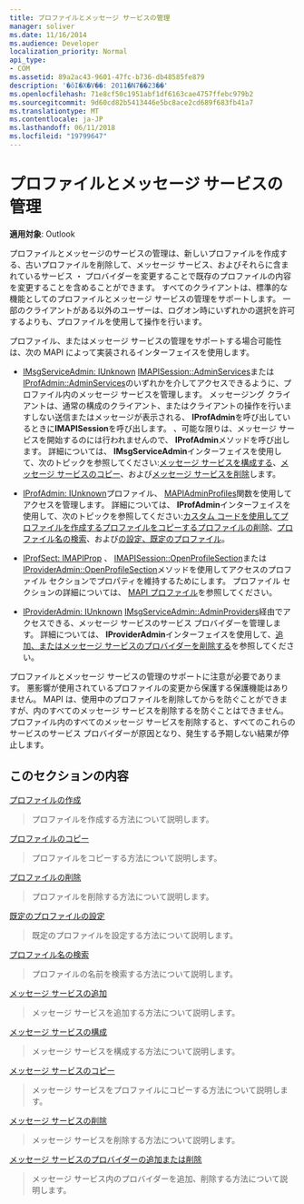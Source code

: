 ```yaml
---
title: プロファイルとメッセージ サービスの管理
manager: soliver
ms.date: 11/16/2014
ms.audience: Developer
localization_priority: Normal
api_type:
- COM
ms.assetid: 89a2ac43-9601-47fc-b736-db48585fe879
description: '�ŏI�X�V��: 2011�N7��23��'
ms.openlocfilehash: 71e8cf50c1951abf1df6163cae4757ffebc979b2
ms.sourcegitcommit: 9d60cd82b5413446e5bc8ace2cd689f683fb41a7
ms.translationtype: MT
ms.contentlocale: ja-JP
ms.lasthandoff: 06/11/2018
ms.locfileid: "19799647"
---
```

# <a name="administering-profiles-and-message-services"></a>プロファイルとメッセージ サービスの管理

  
  
**適用対象**: Outlook 
  
プロファイルとメッセージのサービスの管理は、新しいプロファイルを作成する、古いプロファイルを削除して、メッセージ サービス、およびそれらに含まれているサービス ・ プロバイダーを変更することで既存のプロファイルの内容を変更することを含めることができます。 すべてのクライアントは、標準的な機能としてのプロファイルとメッセージ サービスの管理をサポートします。 一部のクライアントがある以外のユーザーは、ログオン時にいずれかの選択を許可するよりも、プロファイルを使用して操作を行います。
  
プロファイル、またはメッセージ サービスの管理をサポートする場合可能性は、次の MAPI によって実装されるインターフェイスを使用します。
  
- [IMsgServiceAdmin: IUnknown](imsgserviceadminiunknown.md) [IMAPISession::AdminServices](imapisession-adminservices.md)または[IProfAdmin::AdminServices](iprofadmin-adminservices.md)のいずれかを介してアクセスできるように、プロファイル内のメッセージ サービスを管理します。 メッセージング クライアントは、通常の構成のクライアント、またはクライアントの操作を行いますしない送信またはメッセージが表示される、 **IProfAdmin**を呼び出しているときに**IMAPISession**を呼び出します。 、可能な限りは、メッセージ サービスを開始するのには行われませんので、 **IProfAdmin**メソッドを呼び出します。 詳細については、 **IMsgServiceAdmin**インターフェイスを使用して、次のトピックを参照してください:[メッセージ サービスを構成する](configuring-a-message-service.md)、[メッセージ サービスのコピー](copying-a-message-service.md)、および[メッセージ サービスを削除](deleting-a-message-service.md)します。
    
- [IProfAdmin: IUnknown](iprofadminiunknown.md)プロファイル、 [MAPIAdminProfiles](mapiadminprofiles.md)関数を使用してアクセスを管理します。 詳細については、 **IProfAdmin**インターフェイスを使用して、次のトピックを参照してください:[カスタム コードを使用してプロファイルを作成する](creating-a-profile-by-using-custom-code.md)[プロファイルをコピーする](copying-a-profile.md)[プロファイルの削除](deleting-a-profile.md)、[プロファイル名の検索](finding-a-profile-name.md)、および[の設定、既定のプロファイル](setting-a-default-profile.md)。
    
- [IProfSect: IMAPIProp](iprofsectimapiprop.md) 、 [IMAPISession::OpenProfileSection](imapisession-openprofilesection.md)または[IProviderAdmin::OpenProfileSection](iprovideradmin-openprofilesection.md)メソッドを使用してアクセスのプロファイル セクションでプロパティを維持するためにします。 プロファイル セクションの詳細については、 [MAPI プロファイル](mapi-profiles.md)を参照してください。
    
- [IProviderAdmin: IUnknown](iprovideradminiunknown.md) [IMsgServiceAdmin::AdminProviders](imsgserviceadmin-adminproviders.md)経由でアクセスできる、メッセージ サービスのサービス プロバイダーを管理します。 詳細については、 **IProviderAdmin**インターフェイスを使用して、[追加、またはメッセージ サービスのプロバイダーを削除する](adding-or-deleting-providers-in-a-message-service.md)を参照してください。
    
プロファイルとメッセージ サービスの管理のサポートに注意が必要であります。 悪影響が使用されているプロファイルの変更から保護する保護機能はありません。 MAPI は、使用中のプロファイルを削除してからを防ぐことができますが、内のすべてのメッセージ サービスを削除するを防ぐことはできません。 プロファイル内のすべてのメッセージ サービスを削除すると、すべてのこれらのサービスのサービス プロバイダーが原因となり、発生する予期しない結果が停止します。
  
## <a name="in-this-section"></a>このセクションの内容

[プロファイルの作成](creating-a-profile.md)
  
> プロファイルを作成する方法について説明します。
    
[プロファイルのコピー](copying-a-profile.md)
  
> プロファイルをコピーする方法について説明します。
    
[プロファイルの削除](deleting-a-profile.md)
  
> プロファイルを削除する方法について説明します。
    
[既定のプロファイルの設定](setting-a-default-profile.md)
  
> 既定のプロファイルを設定する方法について説明します。
    
[プロファイル名の検索](finding-a-profile-name.md)
  
> プロファイルの名前を検索する方法について説明します。
    
[メッセージ サービスの追加](adding-a-message-service.md)
  
> メッセージ サービスを追加する方法について説明します。
    
[メッセージ サービスの構成](configuring-a-message-service.md)
  
> メッセージ サービスを構成する方法について説明します。
    
[メッセージ サービスのコピー](copying-a-message-service.md)
  
> メッセージ サービスをプロファイルにコピーする方法について説明します。
    
[メッセージ サービスの削除](deleting-a-message-service.md)
  
> メッセージ サービスを削除する方法について説明します。
    
[メッセージ サービスのプロバイダーの追加または削除](adding-or-deleting-providers-in-a-message-service.md)
  
> メッセージ サービス内のプロバイダーを追加、削除する方法について説明します。
    

